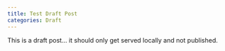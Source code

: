 ```yaml
---
title: Test Draft Post
categories: Draft
---
```


This is a draft post... it should only get served locally and not published.